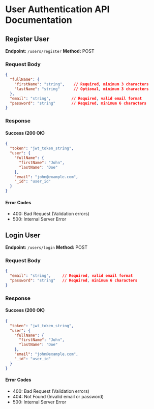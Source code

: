 # User Authentication API Documentation

## Register User
**Endpoint:** `/users/register`
**Method:** POST

### Request Body
```json
{
  "fullName": {
    "firstName": "string",    // Required, minimum 3 characters
    "lastName": "string"      // Optional, minimum 3 characters
  },
  "email": "string",         // Required, valid email format
  "password": "string"       // Required, minimum 6 characters
}
```

### Response
#### Success (200 OK)
```json
{
  "token": "jwt_token_string",
  "user": {
    "fullName": {
      "firstName": "John",
      "lastName": "Doe"
    },
    "email": "john@example.com",
    "_id": "user_id"
  }
}
```

#### Error Codes
- 400: Bad Request (Validation errors)
- 500: Internal Server Error

## Login User
**Endpoint:** `/users/login`
**Method:** POST

### Request Body
```json
{
  "email": "string",     // Required, valid email format
  "password": "string"   // Required, minimum 6 characters
}
```

### Response
#### Success (200 OK)
```json
{
  "token": "jwt_token_string",
  "user": {
    "fullName": {
      "firstName": "John",
      "lastName": "Doe"
    },
    "email": "john@example.com",
    "_id": "user_id"
  }
}
```

#### Error Codes
- 400: Bad Request (Validation errors)
- 404: Not Found (Invalid email or password)
- 500: Internal Server Error
